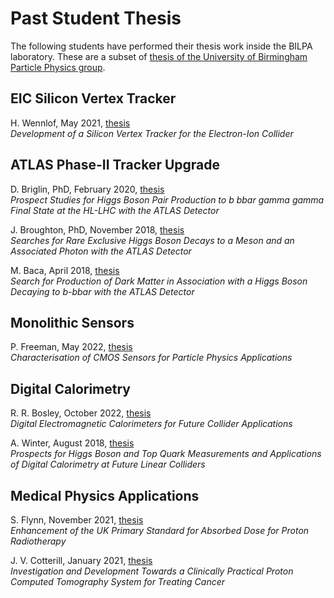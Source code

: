 # Past Student Thesis

The following students have performed their thesis work inside the BILPA laboratory. These are a subset of [thesis of the University of Birmingham Particle Physics group](http://www.ep.ph.bham.ac.uk/index.php?page=publications/thesis/index).

## EIC Silicon Vertex Tracker

H. Wennlof, May 2021, [thesis](http://www.ep.ph.bham.ac.uk/publications/thesis/hlow_thesis.pdf)  
*Development of a Silicon Vertex Tracker for the Electron-Ion Collider*

## ATLAS Phase-II Tracker Upgrade
D. Briglin, PhD, February 2020, [thesis](http://www.ep.ph.bham.ac.uk/publications/thesis/db_thesis.pdf)     
*Prospect Studies for Higgs Boson Pair Production to b bbar gamma gamma Final State at the HL-LHC with the ATLAS Detector*

J. Broughton, PhD, November 2018, [thesis](http://www.ep.ph.bham.ac.uk/publications/thesis/jxb_thesis.pdf)      
*Searches for Rare Exclusive Higgs Boson Decays to a Meson and an Associated Photon with the ATLAS Detector*

M. Baca, April 2018, [thesis](http://www.ep.ph.bham.ac.uk/publications/thesis/mjb_thesis.pdf)  
*Search for Production of Dark Matter in Association with a Higgs Boson Decaying to b-bbar with the ATLAS Detector*

## Monolithic Sensors

P. Freeman, May 2022, [thesis](http://www.ep.ph.bham.ac.uk/publications/thesis/freeman_thesis.pdf)  
*Characterisation of CMOS Sensors for Particle Physics Applications*

## Digital Calorimetry

R. R. Bosley, October 2022, [thesis](http://www.ep.ph.bham.ac.uk/publications/thesis/rrb_thesis.pdf)  
*Digital Electromagnetic Calorimeters for Future Collider Applications*

A. Winter, August 2018, [thesis](http://www.ep.ph.bham.ac.uk/publications/thesis/aw_thesis.pdf)  
*Prospects for Higgs Boson and Top Quark Measurements and Applications of Digital Calorimetry at Future Linear Colliders*

## Medical Physics Applications

S. Flynn, November 2021, [thesis](http://www.ep.ph.bham.ac.uk/publications/thesis/flynn_thesis.pdf)  
*Enhancement of the UK Primary Standard for Absorbed Dose for Proton Radiotherapy*

J. V. Cotterill, January 2021, [thesis](http://www.ep.ph.bham.ac.uk/publications/thesis/jvc_thesis.pdf)  
*Investigation and Development Towards a Clinically Practical Proton Computed Tomography System for Treating Cancer*


